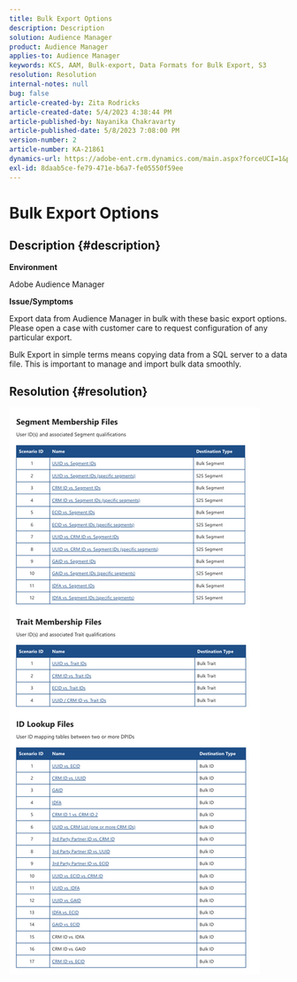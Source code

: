 ```yaml
---
title: Bulk Export Options
description: Description
solution: Audience Manager
product: Audience Manager
applies-to: Audience Manager
keywords: KCS, AAM, Bulk-export, Data Formats for Bulk Export, S3
resolution: Resolution
internal-notes: null
bug: false
article-created-by: Zita Rodricks
article-created-date: 5/4/2023 4:38:44 PM
article-published-by: Nayanika Chakravarty
article-published-date: 5/8/2023 7:08:00 PM
version-number: 2
article-number: KA-21861
dynamics-url: https://adobe-ent.crm.dynamics.com/main.aspx?forceUCI=1&pagetype=entityrecord&etn=knowledgearticle&id=15a6f31e-9aea-ed11-a7c6-6045bd0061cb
exl-id: 8daab5ce-fe79-471e-b6a7-fe05550f59ee
---
```

# Bulk Export Options

## Description {#description}


<b>Environment </b>

Adobe Audience Manager

<b>Issue/Symptoms</b>

Export data from Audience Manager in bulk with these basic export options. Please open a case with customer care to request configuration of any particular export.

Bulk Export in simple terms means copying data from a SQL server to a data file. This is important to manage and import bulk data smoothly.


## Resolution {#resolution}


![](assets/2c0f443a-d2d7-ed11-a7c7-6045bd006268.png)
